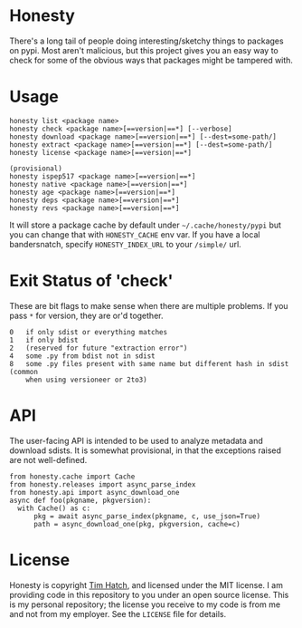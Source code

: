 # Honesty

There's a long tail of people doing interesting/sketchy things to packages on
pypi.  Most aren't malicious, but this project gives you an easy way to check
for some of the obvious ways that packages might be tampered with.

# Usage

```
honesty list <package name>
honesty check <package name>[==version|==*] [--verbose]
honesty download <package name>[==version|==*] [--dest=some-path/]
honesty extract <package name>[==version|==*] [--dest=some-path/]
honesty license <package name>[==version|==*]

(provisional)
honesty ispep517 <package name>[==version|==*]
honesty native <package name>[==version|==*]
honesty age <package name>[==version|==*]
honesty deps <package name>[==version|==*]
honesty revs <package name>[==version|==*]
```

It will store a package cache by default under `~/.cache/honesty/pypi` but you
can change that with `HONESTY_CACHE` env var.  If you have a local bandersnatch,
specify `HONESTY_INDEX_URL` to your `/simple/` url.


# Exit Status of 'check'

These are bit flags to make sense when there are multiple problems.  If you pass
`*` for version, they are or'd together.

```
0   if only sdist or everything matches
1   if only bdist
2   (reserved for future "extraction error")
4   some .py from bdist not in sdist
8   some .py files present with same name but different hash in sdist (common
    when using versioneer or 2to3)
```


# API

The user-facing API is intended to be used to analyze metadata and download
sdists.  It is somewhat provisional, in that the exceptions raised are not
well-defined.

```
from honesty.cache import Cache
from honesty.releases import async_parse_index
from honesty.api import async_download_one
async def foo(pkgname, pkgversion):
  with Cache() as c:
      pkg = await async_parse_index(pkgname, c, use_json=True)
      path = async_download_one(pkg, pkgversion, cache=c)
```


# License

Honesty is copyright [Tim Hatch](http://timhatch.com/), and licensed under
the MIT license.  I am providing code in this repository to you under an open
source license.  This is my personal repository; the license you receive to
my code is from me and not from my employer. See the `LICENSE` file for details.
